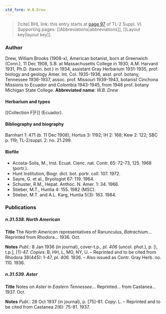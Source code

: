 ```yaml
---
std_form: W.B.Drew
---
```


> [!cite] BHL link: this entry starts at [page 97](https://www.biodiversitylibrary.org/page/33260085) of TL-2 Suppl. VI.
> Supporting pages: [[Abbreviations|abbreviations]], [[Layout key|layout key]].

### Author

Drew, William Brooks (1908-x), American botanist, born at Greenwich (Conn.), 11 Dec 1908, S.B. at Massachusetts College in 1930, A.M. Harvard 1931, Ph.D. (taxon. bot.) in 1934, assistant Gray Herbarium 1931-1935, prof. biology and geology Amer. Int. Col. 1935-1936, asst. prof. botany, Tennessee 1936-1937, assoc. prof. Missouri 1939-1943, botanist Cinchona Missions to Ecuador and Colombia 1943-1945, from 1948 prof. botany Michigan State College. 
**Abbreviated name**: *W.B. Drew*

#### Herbarium and types

[[Collection F|F]] (Ecuador).

#### Bibliography and biography

Barnhart 1: 471 (b. 11 Dec 1908); Hortus 3: 1192; IH 2: 168; Kew 2: 122; SBC p. 119; TL-2/suppl. 2: no. 21.299.

#### Biofile

- Acosta-Solis, M., Inst. Ecuat. Cienc. nat. Contr. 65: 72-73, 125. 1968 (portr.).
- Hunt Institution, Biogr. dict. bot. portr. coll. 107. 1972.
- Sayre, G. et al., Bryologist 67: 119. 1964.
- Schuster, R.M., Hepat. Anthoc. N. Amer. 1: 34. 1966.
- Stieber, M.T., Huntia 4: 155. 1982 (MSC).
- Stieber, M.T. and A.L. Karg, Huntia 5(3): 163. 1984.

### Publications

##### n.31.538. North American

**Title**
The *North American* representatives of Ranunculus, *Batrachium*... Reprinted from Rhodora... 1936. Oct.

**Notes**
*Publ*.: 8 Jan 1936 (in journal), cover-t.p., *pl. 406* (uncol. phot.), p. \[i, t.p.\], \[1\]-47. *Copies*: B, HH, L, MO, NY, U. – Reprinted and to be cited from Rhodora 38(445): 1-47, *pl. 406.* 1936. – Also issued as Contr. Gray Herb. no. 110. 1936.

##### n.31.539. Aster

**Title**
Notes on *Aster* in *Eastern Tennessee*... Reprinted... from Castanea... 1937. Oct.

**Notes**
*Publ*.: 28 Oct 1937 (in journal), p. \[75\]-81. *Copy*: L. – Reprinted and to be cited from Castanea 2(6): 75-81. 1937.


